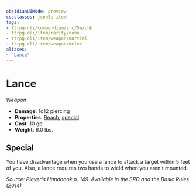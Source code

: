 ```yaml
---
obsidianUIMode: preview
cssclasses: json5e-item
tags:
- ttrpg-cli/compendium/src/5e/phb
- ttrpg-cli/item/rarity/none
- ttrpg-cli/item/weapon/martial
- ttrpg-cli/item/weapon/melee
aliases: 
- "Lance"
---
```

# Lance
*Weapon*  


- **Damage**: 1d12 piercing
- **Properties**: [Reach](/CLI/item-properties.md#Reach), [special](/CLI/item-properties.md#Special%20Weapons)
- **Cost**: 10 gp
- **Weight**: 6.0 lbs.

## Special

You have disadvantage when you use a lance to attack a target within 5 feet of you. Also, a lance requires two hands to wield when you aren't mounted.

*Source: Player's Handbook p. 149. Available in the <span title='Systems Reference Document (5.1)'>SRD</span> and the Basic Rules (2014)*